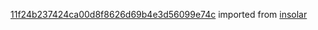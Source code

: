 [11f24b237424ca00d8f8626d69b4e3d56099e74c](https://github.com/insolar/insolar/commit/11f24b237424ca00d8f8626d69b4e3d56099e74c) imported from [insolar](https://github.com/insolar/insolar)
